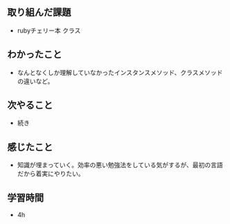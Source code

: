 ## 取り組んだ課題
- rubyチェリー本 クラス

## わかったこと
- なんとなくしか理解していなかったインスタンスメソッド、クラスメソッドの違いなど。

## 次やること
- 続き

## 感じたこと
- 知識が埋まっていく。効率の悪い勉強法をしている気がするが、最初の言語だから着実にやりたい。

## 学習時間
- 4h

